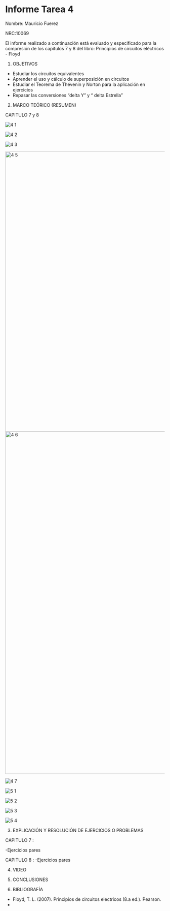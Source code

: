 # Informe Tarea 4


Nombre: Mauricio Fuerez

NRC:10069

El informe realizado a continuación está evaluado y especificado para la compresión de los capítulos 7 y 8 del libro:  Principios de circuitos eléctricos - Floyd

1.	OBJETIVOS

* Estudiar los circuitos equivalentes
* Aprender el uso y cálculo de superposición en circuitos
* Estudiar el Teorema de Thévenin y Norton para la aplicación en ejercicios
* Repasar las conversiones “delta Y” y “ delta Estrella”

2.	MARCO TEÓRICO (RESUMEN)

CAPITULO 7 y 8 

![4 1](https://user-images.githubusercontent.com/117534483/209509862-d8437a5a-caa1-4e96-a350-6e793336cfcc.png)

![4 2](https://user-images.githubusercontent.com/117534483/209509864-d1d6a9ae-d6f9-4dd6-98a2-2861de23f9c2.png)

![4 3](https://user-images.githubusercontent.com/117534483/209509866-ccd9a2ab-6330-43b3-b942-6ac08971261d.png)

<img width="881" alt="4 5" src="https://user-images.githubusercontent.com/117534483/209509867-03d71143-e9e2-498b-b9ca-516d19fa4bbe.png">

<img width="1079" alt="4 6" src="https://user-images.githubusercontent.com/117534483/209509869-5c741e66-4159-4aef-8215-37d439af9a89.png">

![4 7](https://user-images.githubusercontent.com/117534483/209509870-7e29859d-15f1-465a-9add-c0f84aa91952.png)

![5 1](https://user-images.githubusercontent.com/117534483/209509873-53c44719-042b-43af-8834-d97f27c60623.png)

![5 2](https://user-images.githubusercontent.com/117534483/209509874-bc20416d-c77a-4af0-909d-0669500295cc.png)

![5 3](https://user-images.githubusercontent.com/117534483/209509876-33090644-b9ca-4b73-a9dd-0da57b4099af.png)

![5 4](https://user-images.githubusercontent.com/117534483/209509878-457cf5d6-1826-409d-971a-e71d2600bea6.png)



3.	EXPLICACIÓN Y RESOLUCIÓN DE EJERCICIOS O PROBLEMAS

CAPITULO 7 : 

-Ejercicios pares




CAPITULO 8 :
-Ejercicios pares




4.	VIDEO



5.	CONCLUSIONES




6.	BIBLIOGRAFÍA
*  Floyd, T. L. (2007). Principios de circuitos electricos (8.a ed.). Pearson.
* 

